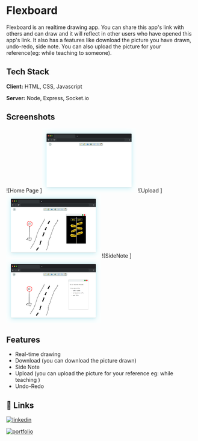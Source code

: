 
# Flexboard

Flexboard is an realtime drawing app. You can share this app's link with others and can draw and it will reflect in other users who have opened this app's link. It also has a features like download the picture you have drawn, undo-redo, side note. You can also upload the picture for your reference(eg: while teaching to someone).


## Tech Stack

**Client:** HTML, CSS, Javascript

**Server:** Node, Express, Socket.io


## Screenshots

![Home Page ]<img src="https://github.com/shravanjp/FlexBoard/blob/main/assets/homepage.png" width="250" height="170">
![Upload ]<img src="https://github.com/shravanjp/FlexBoard/blob/main/assets/upload.png" width="250" height="170">
![SideNote ]<img src="https://github.com/shravanjp/FlexBoard/blob/main/assets/sidenote.png" width="250" height="170">


## Features

- Real-time drawing
- Download (you can download the picture drawn)
- Side Note
- Upload (you can upload the picture for your reference eg: while teaching )
- Undo-Redo


## 🔗 Links

[![linkedin](https://img.shields.io/badge/linkedin-0A66C2?style=for-the-badge&logo=linkedin&logoColor=white)](https://www.linkedin.com/in/shravan-j-poojary)

[![portfolio](https://img.shields.io/badge/my_portfolio-000?style=for-the-badge&logo=ko-fi&logoColor=white)](https://shravanjp.com/)



